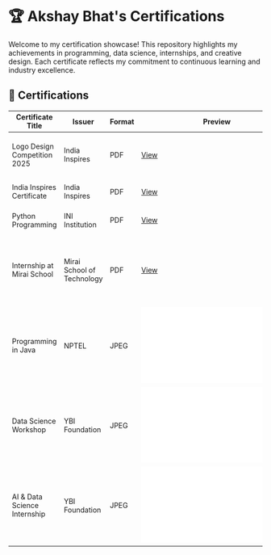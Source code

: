# 🏆 Akshay Bhat's Certifications

Welcome to my certification showcase! This repository highlights my achievements in programming, data science, internships, and creative design. Each certificate reflects my commitment to continuous learning and industry excellence.

## 📜 Certifications

| Certificate Title | Issuer | Format | Preview | Notes |
|-------------------|--------|--------|---------|-------|
| Logo Design Competition 2025 | India Inspires | PDF | [View](certificates/logo_design.pdf) | Short-listed for national-level logo design contest |
| India Inspires Certificate | India Inspires | PDF | [View](certificates/india_inspire.pdf) | Recognized for creative contribution |
| Python Programming | INI Institution | PDF | [View](certificates/ini_insti.pdf) | Completed INI's Python course |
| Internship at Mirai School | Mirai School of Technology | PDF | [View](certificates/mirai.pdf) | Hands-on experience in tech projects(Built the different projects on the AI and Agents) |
| Programming in Java | NPTEL | JPEG | ![Java](certificates/nptel.pdf) | Completed NPTEL Java programming course |
| Data Science Workshop | YBI Foundation | JPEG | ![Workshop](certificates/datascience.pdf) | Participated in hands-on workshop |
| AI & Data Science Internship | YBI Foundation | JPEG | ![Internship](certificates/ybifoundation.pdf) | Internship focused on AI and data science |